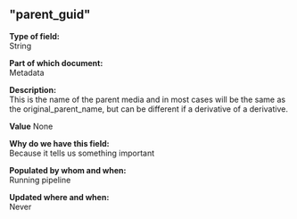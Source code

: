 ## "parent_guid"

**Type of field:**  
String  

**Part of which document:**  
Metadata

**Description:**  
This is the name of the parent media and in most cases will be the same as the original_parent_name, but can be different if a derivative of a derivative.

**Value**
None

**Why do we have this field:**  
Because it tells us something important  

**Populated by whom and when:**  
Running pipeline 

**Updated where and when:**  
Never
